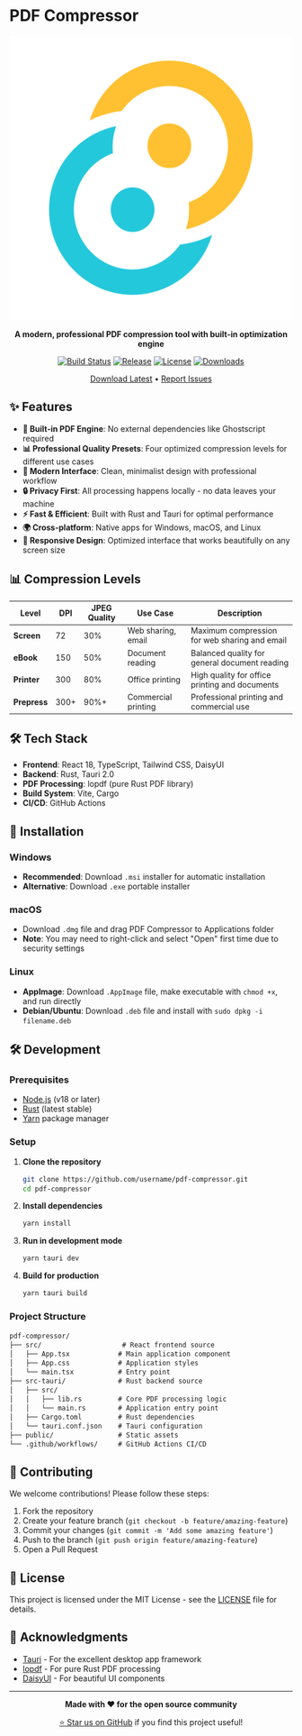 # PDF Compressor

<div align="center">

![PDF Compressor Logo](src-tauri/icons/icon.png)

**A modern, professional PDF compression tool with built-in optimization engine**

[![Build Status](https://github.com/username/pdf-compressor/workflows/Build%20and%20Release/badge.svg)](https://github.com/username/pdf-compressor/actions)
[![Release](https://img.shields.io/github/v/release/username/pdf-compressor)](https://github.com/username/pdf-compressor/releases)
[![License](https://img.shields.io/github/license/username/pdf-compressor)](LICENSE)
[![Downloads](https://img.shields.io/github/downloads/username/pdf-compressor/total)](https://github.com/username/pdf-compressor/releases)

[Download Latest](https://github.com/username/pdf-compressor/releases/latest) • [Report Issues](https://github.com/username/pdf-compressor/issues)

</div>

## ✨ Features

- **🚀 Built-in PDF Engine**: No external dependencies like Ghostscript required
- **📊 Professional Quality Presets**: Four optimized compression levels for different use cases
- **🎨 Modern Interface**: Clean, minimalist design with professional workflow
- **🔒 Privacy First**: All processing happens locally - no data leaves your machine
- **⚡ Fast & Efficient**: Built with Rust and Tauri for optimal performance
- **🌍 Cross-platform**: Native apps for Windows, macOS, and Linux
- **📱 Responsive Design**: Optimized interface that works beautifully on any screen size

## 📊 Compression Levels

| Level | DPI | JPEG Quality | Use Case | Description |
|-------|-----|--------------|----------|-------------|
| **Screen** | 72 | 30% | Web sharing, email | Maximum compression for web sharing and email |
| **eBook** | 150 | 50% | Document reading | Balanced quality for general document reading |
| **Printer** | 300 | 80% | Office printing | High quality for office printing and documents |
| **Prepress** | 300+ | 90%+ | Commercial printing | Professional printing and commercial use |

## 🛠️ Tech Stack

- **Frontend**: React 18, TypeScript, Tailwind CSS, DaisyUI
- **Backend**: Rust, Tauri 2.0
- **PDF Processing**: lopdf (pure Rust PDF library)
- **Build System**: Vite, Cargo
- **CI/CD**: GitHub Actions

## 💾 Installation

### Windows
- **Recommended**: Download `.msi` installer for automatic installation
- **Alternative**: Download `.exe` portable installer

### macOS
- Download `.dmg` file and drag PDF Compressor to Applications folder
- **Note**: You may need to right-click and select "Open" first time due to security settings

### Linux
- **AppImage**: Download `.AppImage` file, make executable with `chmod +x`, and run directly
- **Debian/Ubuntu**: Download `.deb` file and install with `sudo dpkg -i filename.deb`

## 🛠️ Development

### Prerequisites

- [Node.js](https://nodejs.org/) (v18 or later)
- [Rust](https://rustup.rs/) (latest stable)
- [Yarn](https://yarnpkg.com/) package manager

### Setup

1. **Clone the repository**
   ```bash
   git clone https://github.com/username/pdf-compressor.git
   cd pdf-compressor
   ```

2. **Install dependencies**
   ```bash
   yarn install
   ```

3. **Run in development mode**
   ```bash
   yarn tauri dev
   ```

4. **Build for production**
   ```bash
   yarn tauri build
   ```

### Project Structure

```
pdf-compressor/
├── src/                    # React frontend source
│   ├── App.tsx            # Main application component
│   ├── App.css            # Application styles
│   └── main.tsx           # Entry point
├── src-tauri/             # Rust backend source
│   ├── src/
│   │   ├── lib.rs         # Core PDF processing logic
│   │   └── main.rs        # Application entry point
│   ├── Cargo.toml         # Rust dependencies
│   └── tauri.conf.json    # Tauri configuration
├── public/                # Static assets
└── .github/workflows/     # GitHub Actions CI/CD
```

## 🤝 Contributing

We welcome contributions! Please follow these steps:

1. Fork the repository
2. Create your feature branch (`git checkout -b feature/amazing-feature`)
3. Commit your changes (`git commit -m 'Add some amazing feature'`)
4. Push to the branch (`git push origin feature/amazing-feature`)
5. Open a Pull Request

## 📄 License

This project is licensed under the MIT License - see the [LICENSE](LICENSE) file for details.

## 🙏 Acknowledgments

- [Tauri](https://tauri.app/) - For the excellent desktop app framework
- [lopdf](https://github.com/J-F-Liu/lopdf) - For pure Rust PDF processing
- [DaisyUI](https://daisyui.com/) - For beautiful UI components

---

<div align="center">

**Made with ❤️ for the open source community**

[⭐ Star us on GitHub](https://github.com/username/pdf-compressor) if you find this project useful!

</div>
